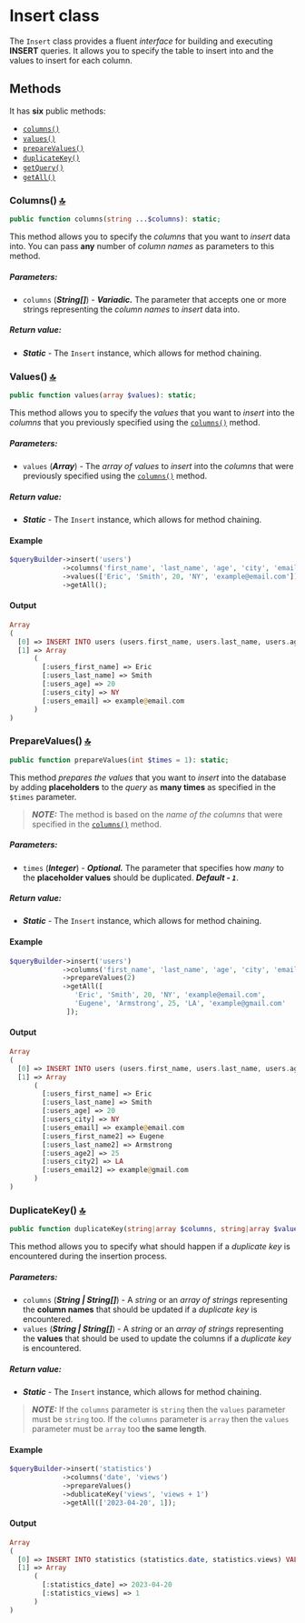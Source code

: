 # Insert class

The `Insert` class provides a fluent *interface* for building and executing **INSERT** queries. It allows you to specify the table to insert into and the values to insert for each column.


## Methods

It has **six** public methods:

* [`columns()`](#columns)
* [`values()`](#values)
* [`prepareValues()`](#preparevalues)
* [`duplicateKey()`](#duplicatekey)
* [`getQuery()`](/docs/QueryBuilder.md#getquery)
* [`getAll()`](/docs/QueryBuilder.md#getall)

<a name='columns'></a>
### Columns() [:top:](#methods)

```php
public function columns(string ...$columns): static;
```

This method allows you to specify the *columns* that you want to *insert* data into. You can pass **any** number of *column names* as parameters to this method.

##### Parameters:

* `columns` (***String[]***) - ***Variadic.*** The parameter that accepts one or more strings representing the *column names* to *insert* data into.

##### Return value:

* ***Static*** - The `Insert` instance, which allows for method chaining.

<a name='values'></a>
### Values() [:top:](#methods)

```php
public function values(array $values): static;
```

This method allows you to specify the *values* that you want to *insert* into the *columns* that you previously specified using the [`columns()`](#columns) method.

##### Parameters:

* `values` (***Array***) - The *array of values* to *insert* into the *columns* that were previously specified using the [`columns()`](#columns) method.

##### Return value:

* ***Static*** - The `Insert` instance, which allows for method chaining.

#### Example

```php
$queryBuilder->insert('users')
             ->columns('first_name', 'last_name', 'age', 'city', 'email')
             ->values(['Eric', 'Smith', 20, 'NY', 'example@email.com'])
             ->getAll();
```

#### Output

```php
Array
(
  [0] => INSERT INTO users (users.first_name, users.last_name, users.age, users.city, users.email) VALUES (:users_first_name,:users_last_name,:users_age,:users_city,:users_email)
  [1] => Array
      (
        [:users_first_name] => Eric
        [:users_last_name] => Smith
        [:users_age] => 20
        [:users_city] => NY
        [:users_email] => example@email.com
      )
)
```

<a name='preparevalues'></a>
### PrepareValues() [:top:](#methods)

```php
public function prepareValues(int $times = 1): static;
```

This method *prepares the values* that you want to *insert* into the database by adding **placeholders** to the *query* as **many times** as specified in the `$times` parameter.

> ***NOTE:*** The method is based on the *name of the columns* that were specified in the [`columns()`](#columns) method.

##### Parameters:

* `times` (***Integer***) - ***Optional.*** The parameter that specifies how *many* to the **placeholder values** should be duplicated. ***Default - `1`***.

##### Return value:

* ***Static*** - The `Insert` instance, which allows for method chaining.

#### Example

```php
$queryBuilder->insert('users')
             ->columns('first_name', 'last_name', 'age', 'city', 'email')
             ->prepareValues(2)
             ->getAll([
                'Eric', 'Smith', 20, 'NY', 'example@email.com',
                'Eugene', 'Armstrong', 25, 'LA', 'example@gmail.com'
              ]);
```

#### Output

```php
Array
(
  [0] => INSERT INTO users (users.first_name, users.last_name, users.age, users.city, users.email) VALUES (:users_first_name, :users_last_name, :users_age, :users_city, :users_email), (:users_first_name2, :users_last_name2, :users_age2, :users_city2, :users_email2)
  [1] => Array
      (
        [:users_first_name] => Eric
        [:users_last_name] => Smith
        [:users_age] => 20
        [:users_city] => NY
        [:users_email] => example@email.com
        [:users_first_name2] => Eugene
        [:users_last_name2] => Armstrong
        [:users_age2] => 25
        [:users_city2] => LA
        [:users_email2] => example@gmail.com
      )
)
```

<a name='duplicatekey'></a>
### DuplicateKey() [:top:](#methods)

```php
public function duplicateKey(string|array $columns, string|array $values): static;
```

This method allows you to specify what should happen if a *duplicate key* is encountered during the insertion process.

##### Parameters:

* `columns` (***String | String[]***) - A *string* or an *array of strings* representing the **column names** that should be updated if a *duplicate key* is encountered.
* `values` (***String | String[]***) - A *string* or an *array of strings* representing the **values** that should be used to update the columns if a *duplicate key* is encountered.

##### Return value:

* ***Static*** - The `Insert` instance, which allows for method chaining.

> ***NOTE:*** If the `columns` parameter is `string` then the `values` parameter must be `string` too. If the `columns` parameter is `array` then the `values` parameter must be `array` too **the same length**.

#### Example

```php
$queryBuilder->insert('statistics')
             ->columns('date', 'views')
             ->prepareValues()
             ->dublicateKey('views', 'views + 1')
             ->getAll(['2023-04-20', 1]);
```

#### Output

```php
Array
(
  [0] => INSERT INTO statistics (statistics.date, statistics.views) VALUES (:statistics_date, :statistics_views) ON DUPLICATE KEY UPDATE statistics.views = "views + 1"
  [1] => Array
      (
        [:statistics_date] => 2023-04-20
        [:statistics_views] => 1
      )
)
```
